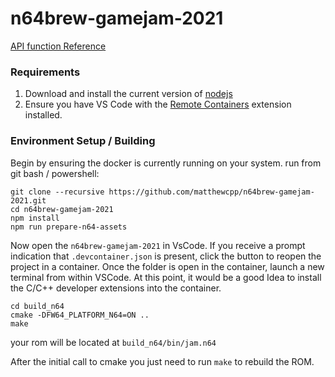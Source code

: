 # n64brew-gamejam-2021

[API function Reference](https://framework64.readthedocs.io/en/latest/files.html)

### Requirements
1. Download and install the current version of [nodejs](https://nodejs.org/en/download/current/)
2. Ensure you have VS Code with the [Remote Containers](https://marketplace.visualstudio.com/items?itemName=ms-vscode-remote.remote-containers) extension installed.

### Environment Setup / Building
Begin by ensuring the docker is currently running on your system.
run from git bash / powershell:
```shell
git clone --recursive https://github.com/matthewcpp/n64brew-gamejam-2021.git
cd n64brew-gamejam-2021
npm install
npm run prepare-n64-assets
```
Now open the `n64brew-gamejam-2021` in VsCode. 
If you receive a prompt indication that `.devcontainer.json` is present, click the button to reopen the project in a container.
Once the folder is open in the container, launch a new terminal from within VSCode.
At this point, it would be a good Idea to install the C/C++ developer extensions into the container.

```shell
cd build_n64
cmake -DFW64_PLATFORM_N64=ON ..
make
```

your rom will be located at `build_n64/bin/jam.n64`

After the initial call to cmake you just need to run `make` to rebuild the ROM.